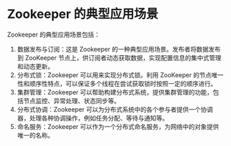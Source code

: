 # Zookeeper 的典型应用场景
Zookeeper 的典型应用场景包括：
1. 数据发布与订阅：这是 Zookeeper 的一种典型应用场景。发布者将数据发布到 ZooKeeper 节点上，供订阅者动态获取数据，实现配置信息的集中式管理和动态更新。
2. 分布式锁：Zookeeper 可以用来实现分布式锁。利用 ZooKeeper 的节点唯一性和顺序性特点，可以保证多个线程在尝试获取锁时按照一定的顺序进行。
3. 集群管理：Zookeeper 可以帮助构建分布式系统，提供集群管理的功能，包括节点监控、异常处理、状态同步等。
4. 分布式协调：Zookeeper 可以为分布式系统中的各个参与者提供一个协调器，处理各种协调操作，例如任务分配、等待与通知等。
5. 命名服务：Zookeeper 可以作为一个分布式命名服务，为网络中的对象提供唯一的名称。

